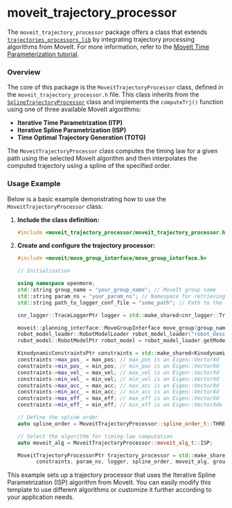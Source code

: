 # moveit_trajectory_processor

The `moveit_trajectory_processor` package offers a class that extends [`trajectories_processors_lib`](https://github.com/JRL-CARI-CNR-UNIBS/trajectories_processors_lib.git) by integrating trajectory processing algorithms from MoveIt. For more information, refer to the [MoveIt Time Parameterization tutorial](https://moveit.github.io/moveit_tutorials/doc/time_parameterization/time_parameterization_tutorial.html).

### Overview

The core of this package is the `MoveitTrajectoryProcessor` class, defined in the `moveit_trajectory_processor.h` file. This class inherits from the [`SplineTrajectoryProcessor`](https://github.com/JRL-CARI-CNR-UNIBS/trajectories_processors_lib/blob/master/include/trajectories_processors_lib/spline_trajectory_processor.h) class and implements the `computeTrj()` function using one of three available MoveIt algorithms:

- **Iterative Time Parametrization (ITP)**
- **Iterative Spline Parametrization (ISP)**
- **Time Optimal Trajectory Generation (TOTG)**

The `MoveitTrajectoryProcessor` class computes the timing law for a given path using the selected MoveIt algorithm and then interpolates the computed trajectory using a spline of the specified order.

### Usage Example

Below is a basic example demonstrating how to use the `MoveitTrajectoryProcessor` class:

1. **Include the class definition:**
   ```cpp
   #include <moveit_trajectory_processor/moveit_trajectory_processor.h>
   ```

2. **Create and configure the trajectory processor:**
   ```cpp
   #include <moveit/move_group_interface/move_group_interface.h>

   // Initialization

   using namespace openmore;
   std::string group_name = "your_group_name"; // MoveIt group name
   std::string param_ns = "your_param_ns"; // Namespace for retrieving parameters via the cnr_param library
   std::string path_to_logger_conf_file = "some_path"; // Path to the cnr_logger configuration file

   cnr_logger::TraceLoggerPtr logger = std::make_shared<cnr_logger::TraceLogger>("logger_example", path_to_logger_conf_file);

   moveit::planning_interface::MoveGroupInterface move_group(group_name);
   robot_model_loader::RobotModelLoader robot_model_loader("robot_description");
   robot_model::RobotModelPtr robot_model = robot_model_loader.getModel();

   KinodynamicConstraintsPtr constraints = std::make_shared<KinodynamicConstraints>();
   constraints->max_pos_ = max_pos; // max_pos is an Eigen::VectorXd
   constraints->min_pos_ = min_pos; // min_pos is an Eigen::VectorXd
   constraints->max_vel_ = max_vel; // max_vel is an Eigen::VectorXd
   constraints->min_vel_ = min_vel; // min_vel is an Eigen::VectorXd
   constraints->max_acc_ = max_acc; // max_acc is an Eigen::VectorXd
   constraints->min_acc_ = min_acc; // min_acc is an Eigen::VectorXd
   constraints->max_eff_ = max_eff; // max_eff is an Eigen::VectorXd
   constraints->min_eff_ = min_eff; // min_eff is an Eigen::VectorXdx

   // Define the spline order
   auto spline_order = MoveitTrajectoryProcessor::spline_order_t::THREE;

   // Select the algorithm for timing-law computation
   auto moveit_alg = MoveitTrajectoryProcessor::moveit_alg_t::ISP;

   MoveitTrajectoryProcessorPtr trajectory_processor = std::make_shared<MoveitTrajectoryProcessor>(
         constraints, param_ns, logger, spline_order, moveit_alg, group_name, robot_model);
   ```

This example sets up a trajectory processor that uses the Iterative Spline Parametrization (ISP) algorithm from MoveIt. You can easily modify this template to use different algorithms or customize it further according to your application needs.

